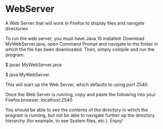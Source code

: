 # WebServer
A Web Server that will work in Firefox to display files and navigate directories

To run the web server, you must have Java 10 installed.  Download MyWebServer.java, open Command Prompt and navigate to the folder in which the file has been downloaded.  Then, simply compile and run the program:

$ javac MyWebServer.java

$ java MyWebServer

This will start up the Web Server, which defaults to using port 2540.

Once the Web Server is running, copy and paste the following into your Firefox browser:
localhost:2540

You should be able to see the contents of the directory in which the program is running, but not be able to navigate further up the directory hierarchy (for example, to see System files, etc.).  Enjoy!
